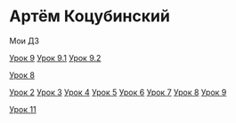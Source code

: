 # Артём Коцубинский
Мои ДЗ

[Урок 9](artkots.github.io/module_3_(lesson_9)/src/ "Работа с графикой для разработчика")
[Урок 9.1](http://artkots.github.io/module_3_(lesson_9)/src "A")
[Урок 9.2](http://artkots.github.io/module_3_(lesson_9)/src/)

[Урок 8](http://artkots.github.io/module_3_(lesson_8)/src/ "Работа с графикой для разработчика")

[Урок 2](https://github.com/artkots/artkots.github.io/tree/master/module_1_(lesson_2) "Работа с графикой для разработчика")
[Урок 3](https://github.com/artkots/artkots.github.io/tree/master/module_1_(lesson_3) "Настройка рабочего пространства")
[Урок 4](https://github.com/artkots/artkots.github.io/tree/master/module_2_(lesson_4) "Настройка рабочего пространства")
[Урок 5](https://github.com/artkots/artkots.github.io/tree/master/module_2_(lesson_5) "Настройка рабочего пространства")
[Урок 6](https://github.com/artkots/artkots.github.io/tree/master/module_2_(lesson_6) "Настройка рабочего пространства")
[Урок 7](https://github.com/artkots/artkots.github.io/tree/master/module_3_(lesson_7) "Настройка рабочего пространства")
[Урок 8](https://github.com/artkots/artkots.github.io/tree/master/module_3_(lesson_8) "Настройка рабочего пространства")
[Урок 9](https://github.com/artkots/artkots.github.io/tree/master/module_3_(lesson_9) "Настройка рабочего пространства")

[Урок 11](https://github.com/artkots/artkots.github.io/tree/master/module_4_(lesson_11) "Настройка рабочего пространства")

